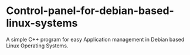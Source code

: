 # Control-panel-for-debian-based-linux-systems
A simple C++ program for easy Application management in Debian based Linux Operating Systems.
